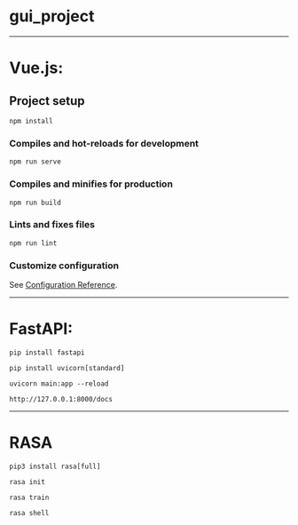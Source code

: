 # gui_project

<hr />

# Vue.js:

## Project setup

```
npm install
```

### Compiles and hot-reloads for development
```
npm run serve
```

### Compiles and minifies for production
```
npm run build
```

### Lints and fixes files
```
npm run lint
```

### Customize configuration
See [Configuration Reference](https://cli.vuejs.org/config/).

<hr />

# FastAPI:

```
pip install fastapi
```

```
pip install uvicorn[standard]
```

```
uvicorn main:app --reload
```

```
http://127.0.0.1:8000/docs
```
<hr />

# RASA

```
pip3 install rasa[full]
```

```
rasa init
```

```
rasa train
```

```
rasa shell
```
